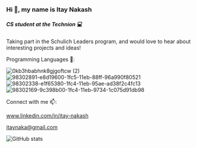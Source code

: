 ### Hi 👋, my name is Itay Nakash
##### CS student at the Technion 💻


Taking part in the Schulich Leaders program, and would love to hear about interesting projects and ideas! 


Programming Languages 🚀: 

![0kb3hbabhnk8gjgoftcw (2)](https://user-images.githubusercontent.com/61385424/169694390-3c0782d9-fa7f-47df-8c3c-b5d68bb5c7ca.png)![98302891-e8d19600-1fc5-11eb-88ff-96a990f80521](https://user-images.githubusercontent.com/61385424/111904582-5bf91780-8a50-11eb-90db-85b929637c98.png)![98302338-e1f65380-1fc4-11eb-95ae-ad38f2c4fc13](https://user-images.githubusercontent.com/61385424/111904580-5b608100-8a50-11eb-8f34-1fdfeab4ae6f.png)![98302169-9c398b00-1fc4-11eb-9734-1c075d91db98](https://user-images.githubusercontent.com/61385424/111904584-5d2a4480-8a50-11eb-9891-7709d3f4378d.png)


Connect with me 📫:

www.linkedin.com/in/itay-nakash

itaynaka@gmail.com

![GitHub stats](https://github-readme-stats.vercel.app/api?username=itay-nakash&show_icons=true)  

